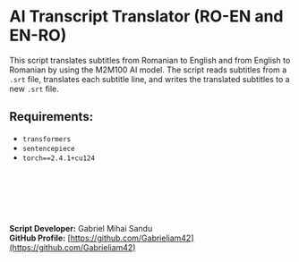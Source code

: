 # AI Transcript Translator (RO-EN and EN-RO)

This script translates subtitles from Romanian to English and from English to Romanian by using the M2M100 AI model.
The script reads subtitles from a `.srt` file, translates each subtitle line, and writes the translated subtitles to a new `.srt` file.

## Requirements:

- `transformers`
- `sentencepiece`
- `torch==2.4.1+cu124`



<br><br>





<br><br>



**Script Developer:** Gabriel Mihai Sandu  
**GitHub Profile:** [https://github.com/Gabrieliam42](https://github.com/Gabrieliam42)
